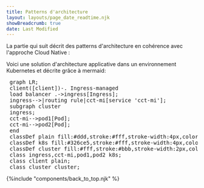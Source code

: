 ```yaml
---
title: Patterns d'architecture
layout: layouts/page_date_readtime.njk
showBreadcrumb: true
date: Last Modified
---
```


La partie qui suit décrit des patterns d'architecture en cohérence avec l'approche Cloud Native : 


Voici une solution d'architecture applicative dans un environnement Kubernetes et décrite grâce à mermaid<SPACE>:

<pre class="mermaid">
 graph LR;
 client([client])-. Ingress-managed <br> load balancer .->ingress[Ingress];
 ingress-->|routing rule|cct-mi[service 'cct-mi'];
 subgraph cluster
 ingress;
 cct-mi-->pod1[Pod];
 cct-mi-->pod2[Pod];
 end
 classDef plain fill:#ddd,stroke:#fff,stroke-width:4px,color:#000;
 classDef k8s fill:#326ce5,stroke:#fff,stroke-width:4px,color:#fff;
 classDef cluster fill:#fff,stroke:#bbb,stroke-width:2px,color:#326ce5;
 class ingress,cct-mi,pod1,pod2 k8s;
 class client plain;
 class cluster cluster;
</pre>




{%include "components/back_to_top.njk" %}